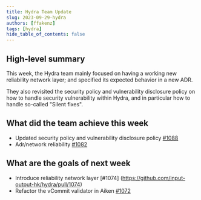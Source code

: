 ```yaml
---
title: Hydra Team Update
slug: 2023-09-29-hydra
authors: [ffakenz]
tags: [hydra]
hide_table_of_contents: false
---
```


## High-level summary

This week, the Hydra team mainly focused on having a working new reliability
network layer; and specified its expected behavior in a new ADR.

They also revisited the security policy and vulnerability disclosure policy on
how to handle security vulnerability within Hydra, and in particular how to
handle so-called "Silent fixes".


## What did the team achieve this week

- Updated security policy and vulnerability disclosure policy [#1088](https://github.com/input-output-hk/hydra/pull/1088)
- Adr/network reliability [#1082](https://github.com/input-output-hk/hydra/pull/1082)


## What are the goals of next week

- Introduce reliability network layer [#1074] (https://github.com/input-output-hk/hydra/pull/1074)
- Refactor the vCommit validator in Aiken [#1072](https://github.com/input-output-hk/hydra/pull/1072)